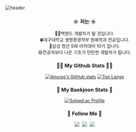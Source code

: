 ![header](https://capsule-render.vercel.app/api?type=waving&color=gradient&height=160&section=header&text=Hi!%20I'm%20Minho!&fontAlign=50&fontAlignY=70&fontSize=90&fontColor=000000) 

<h3 align="center">☀️ 저는 ☀️</h3>

<div align="center">
👨‍💻백엔드 개발자가 될 것입니다.
<br>
🍀대구대학교 생명환경학부 원예학과 전공입니다.
<br>
🌅삼성 청년 SW 아카데미 10기 입니다.
<br>
😄전공자보다 나은 기초가 탄탄한 개발자가 됩니다.
</div>

<h3 align="center">👩‍💻 My Github Stats 👩‍💻</h3>

<div align="center">

[![Anurag's GitHub stats](https://github-readme-stats.vercel.app/api?username=GEISHAz&hide_title=true&show_icons=true&include_all_commits=true&disable_animations=true&theme=vue)](https://github.com/GEISHAz/github-readme-stats)
[![Top Langs](https://github-readme-stats.vercel.app/api/top-langs/?username=GEISHAz&layout=compact)](https://github.com/GEISHAz/github-readme-stats)

</div>

<h3 align="center">🧮 My Baekjoon Stats 🧮</h3>

<div align="center">

[![Solved.ac Profile](http://mazassumnida.wtf/api/v2/generate_badge?boj=allmin9702)](https://solved.ac/allmin9702)
</div>

<h3 align="center">🌈 Follow Me 🌈</h3>
<p align="center">
  <a href="https://geishastory.tistory.com/"><img src="https://img.shields.io/badge/Tech%20Blog-11B48A?style=flat-square&logo=Vimeo&logoColor=white&link=https://geishastory.tistory.com/"/></a>&nbsp
  <a href="https://www.instagram.com/min._.ho0o/"><img src="https://img.shields.io/badge/Instagram-E4405F?style=flat-square&logo=Instagram&logoColor=white&link=https://www.instagram.com/min._.ho0o/"/></a>&nbsp
  <a href="mailto:allmin9702@naver.com"><img src="https://img.shields.io/badge/Gmail-d14836?style=flat-square&logo=Gmail&logoColor=white&link=allmin9702@naver.com"/></a>
</p>
